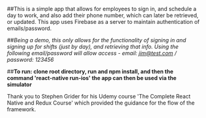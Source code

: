 ##This is a simple app that allows for employees to sign in, and schedule a day to work, and also add their phone number, which can later be retrieved, or updated. This app uses Firebase as a server to maintain authentication of emails/password.

##*Being a demo, this only allows for the functionality of signing in and signing up for shifts (just by day), and retrieving that info. Using the following email/password will allow access - email: jim@test.com / password: 123456*

##**To run: clone root directory, run and npm install, and then the command 'react-native run-ios' the app can then be used via the simulator** 

Thank you to Stephen Grider for his Udemy course 'The Complete React Native and Redux Course' which provided the guidance for the flow of the framework.
